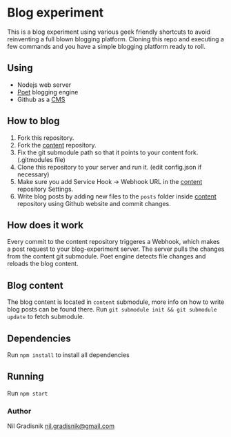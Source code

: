 # Blog experiment
This is a blog experiment using various geek friendly shortcuts to avoid reinventing a full blown blogging platform. Cloning this repo and executing a few commands and you have a simple blogging platform ready to roll.

## Using
- Nodejs web server
- [Poet](https://github.com/jsantell/poet) blogging engine
- Github as a [CMS](http://en.wikipedia.org/wiki/Content_management_system)

## How to blog
1. Fork this repository.
2. Fork the [content](https://github.com/nilgradisnik/blog-experiment-content) repository.
3. Fix the git submodule path so that it points to your content fork. (.gitmodules file)
4. Clone this repository to your server and run it. (edit config.json if necessary)
5. Make sure you add Service Hook -> Webhook URL in the [content](https://github.com/nilgradisnik/blog-experiment-content) repository Settings.
6. Write blog posts by adding new files to the `posts` folder inside [content](https://github.com/nilgradisnik/blog-experiment-content) repository using Github website and commit changes.

## How does it work
Every commit to the content repository triggeres a Webhook, which makes a post request to your blog-experiment server. The server pulls the changes from the content git submodule. Poet engine detects file changes and reloads the blog content.

## Blog content
The blog content is located in `content` submodule, more info on how to write blog posts can be found there. Run `git submodule init && git submodule update` to fetch submodule.

## Dependencies
Run `npm install` to install all dependencies

## Running
Run `npm start`

### Author
Nil Gradisnik <nil.gradisnik@gmail.com>
